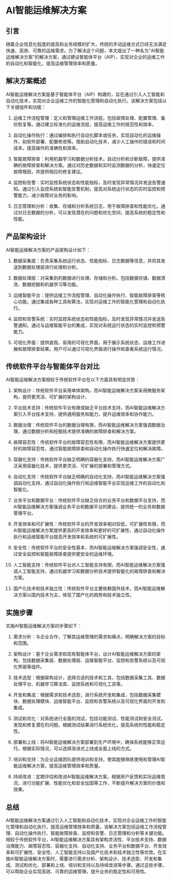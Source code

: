 # AI智能运维解决方案

## 引言
随着企业信息化程度的提高和业务规模的扩大，传统的手动运维方式已经无法满足快速、高效、可靠的运维需求。为了解决这个问题，本文提出了一种名为"AI智能运维解决方案"的解决方案，通过建设智能体平台（AIP），实现对企业的运维工作的自动化和智能化，提高运维管理效率和质量。

## 解决方案概述
AI智能运维解决方案是基于智能体平台（AIP）构建的，旨在通过引入人工智能和自动化技术，实现对企业运维工作的智能化管理和自动化执行。该解决方案包括以下关键组件和功能：

1. 运维工作流程管理：定义和管理运维工作流程，包括故障处理、配置管理、备份恢复等。通过建立标准化的运维流程，提高运维工作的规范性和效率。

2. 自动化操作执行：通过编排和执行自动化脚本或任务，实现自动化的运维操作，如软件部署、配置修改等。借助自动化技术，减少人工操作的错误和时间成本，提高操作的准确性和效率。

3. 智能故障排查：利用机器学习和数据分析技术，自动分析和诊断故障，提供准确的故障排查和解决方案。通过对历史数据和实时监测数据的分析，快速定位故障根因，并提供相应的修复建议。

4. 监控和告警：实时监控系统状态和性能指标，及时发现异常情况并发送告警通知。通过引入监控系统和智能告警机制，提高对系统运行状态的实时监控和预警能力，减少故障对业务的影响。

5. 日志管理和分析：收集、存储和分析系统日志，用于故障排查和性能优化。通过对日志数据的分析，可以发现潜在的问题和优化空间，提高系统的稳定性和性能。

## 产品架构设计
AI智能运维解决方案的产品架构设计如下：

1. 数据采集层：负责采集系统运行状态、性能指标、日志数据等信息，并将其发送到数据处理层进行处理和分析。

2. 数据处理层：对采集到的数据进行处理、存储和分析。包括数据存储、数据清洗、数据挖掘和机器学习等功能。

3. 运维智能平台：提供运维工作流程管理、自动化操作执行、智能故障排查等核心功能。通过集成各种工具和算法，实现对运维工作的智能化管理和自动化执行。

4. 监控和告警系统：实时监控系统状态和性能指标，及时发现异常情况并发送告警通知。通过与运维智能平台的集成，实现对系统运行状态的实时监控和预警能力。

5. 可视化界面：提供直观、易用的可视化界面，用于展示系统状态、运维工作进展和故障排查结果。用户可以通过可视化界面进行操作和查看系统运行情况。

## 传统软件平台与智能体平台对比
AI智能运维解决方案相较于传统软件平台在以下方面具有明显优势：

1. 架构设计：传统软件平台采用单体架构，而AI智能运维解决方案采用微服务架构，提供更灵活、可扩展的架构设计。

2. 平台技术支持：传统软件平台有限或缺乏平台技术支持，而AI智能运维解决方案引入平台技术支持，提供通用服务和能力，提升运维效率和协作能力。

3. 数据治理：传统软件平台的数据治理有限，而AI智能运维解决方案强调数据治理，通过数据分析和挖掘技术提供准确的故障排查和解决方案。

4. 故障容忍性：传统软件平台的故障容忍性有限，而AI智能运维解决方案提供更好的故障容忍性，通过智能故障排查和自动化操作执行快速定位和解决故障。

5. 容器化支持：传统软件平台缺乏明确的容器化支持，而AI智能运维解决方案广泛采用容器化技术，提供更灵活、可扩展的部署和管理方式。

6. 自动化支持：传统软件平台缺乏明确的自动化支持，而AI智能运维解决方案强调自动化支持，通过自动化操作执行和运维智能平台实现运维工作的自动化和智能化。

7. 业务平台和数据平台：传统软件平台缺乏综合的业务平台和数据平台支持，而AI智能运维解决方案强调业务平台和数据平台的建设，提供统一的业务和数据管理平台。

8. 开发效率和可扩展性：传统软件平台的开发效率相对较低，可扩展性有限，而AI智能运维解决方案提供更高的开发效率和更好的可扩展性，通过自动化操作执行和运维智能平台提高开发效率和系统的可扩展性。

9. 安全性：传统软件平台的安全性基本，而AI智能运维解决方案强调安全性，通过安全监控和智能故障排查提供更安全的运维环境。

10. 人工智能支持：传统软件平台对人工智能支持有限，而AI智能运维解决方案强调人工智能支持，通过机器学习和数据分析技术提供智能化的故障排查和解决方案。

11. 国产化技术和技术独立性：传统软件平台主要依赖国外技术，而AI智能运维解决方案以国内技术为主，体现了国产化的趋势和技术独立性。

## 实施步骤

实施AI智能运维解决方案的步骤如下：

1. 需求分析：与企业合作，了解其运维管理的需求和痛点，明确解决方案的目标和范围。

2. 架构设计：基于企业需求和现有智能体平台，设计AI智能运维解决方案的架构，包括数据采集层、数据处理层、运维智能平台、监控和告警系统以及可视化界面等组件。

3. 技术选型：根据架构设计，选择合适的技术和工具，包括数据采集工具、数据处理平台、机器学习算法库、监控系统和可视化工具等。

4. 开发和集成：根据需求和技术选型，进行系统开发和集成，包括数据采集模块、数据处理模块、运维智能平台、监控和告警系统以及可视化界面的开发和集成。

5. 测试和优化：对系统进行全面的测试，包括功能测试、性能测试和安全测试，发现和修复潜在的问题。根据测试结果进行系统优化，提高系统的性能和稳定性。

6. 部署和上线：将AI智能运维解决方案部署到生产环境中，确保系统能够正常运行。根据实际情况，可以选择渐进式上线或全面上线的方式。

7. 培训和支持：为企业运维团队提供培训和支持，使其能够熟练使用和管理AI智能运维解决方案，提高运维管理效率和质量。

8. 持续改进：定期评估和改进AI智能运维解决方案，根据用户反馈和实际运维情况，进行功能扩展、性能优化和安全加固等工作，不断提升解决方案的价值和效果。

## 总结
AI智能运维解决方案通过引入人工智能和自动化技术，实现对企业运维工作的智能化管理和自动化执行，提高运维管理效率和质量。该解决方案包括运维工作流程管理、自动化操作执行、智能故障排查、监控和告警、日志管理和分析等关键功能。相较于传统软件平台，AI智能运维解决方案具有架构灵活性、平台技术支持、数据治理能力、故障容忍性、容器化支持、自动化支持、业务平台和数据平台、开发效率和可扩展性、安全性、人工智能支持以及国产化技术和技术独立性等优势。在实施AI智能运维解决方案时，需要进行需求分析、架构设计、技术选型、开发和集成、测试和优化、部署和上线、培训和支持以及持续改进等步骤。通过这些步骤，可以帮助企业实现高效、可靠的运维管理，提升业务的稳定性和可用性。